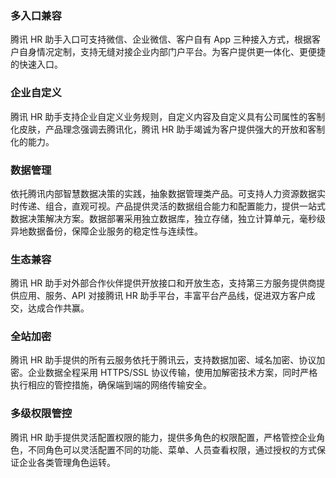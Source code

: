 ### 多入口兼容

腾讯 HR 助手入口可支持微信、企业微信、客户自有 App 三种接入方式，根据客户自身情况定制，支持无缝对接企业内部门户平台。为客户提供更一体化、更便捷的快速入口。

### 企业自定义

腾讯 HR 助手支持企业自定义业务规则，自定义内容及自定义具有公司属性的客制化皮肤，产品理念强调去腾讯化，腾讯 HR 助手竭诚为客户提供强大的开放和客制化的能力。

### 数据管理

依托腾讯内部智慧数据决策的实践，抽象数据管理类产品。可支持人力资源数据实时传递、组合，直观可视。产品提供灵活的数据组合能力和配置能力，提供一站式数据决策解决方案。数据部署采用独立数据库，独立存储，独立计算单元，毫秒级异地数据备份，保障企业服务的稳定性与连续性。

### 生态兼容

腾讯 HR 助手对外部合作伙伴提供开放接口和开放生态，支持第三方服务提供商提供应用、服务、API 对接腾讯 HR 助手平台，丰富平台产品线，促进双方客户成交，达成合作共赢。

### 全站加密

腾讯 HR 助手提供的所有云服务依托于腾讯云，支持数据加密、域名加密、协议加密。企业数据全程采用 HTTPS/SSL 协议传输，使用加解密技术方案，同时严格执行相应的管控措施，确保端到端的网络传输安全。

### 多级权限管控

腾讯 HR 助手提供灵活配置权限的能力，提供多角色的权限配置，严格管控企业角色，不同角色可以灵活配置不同的功能、菜单、人员查看权限，通过授权的方式保证企业各类管理角色运转。


